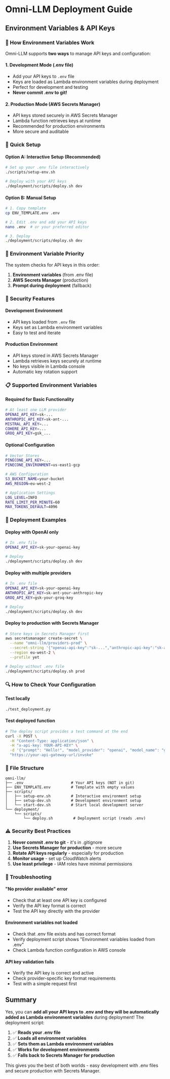 # Omni-LLM Deployment Guide

## Environment Variables & API Keys

### 🔧 How Environment Variables Work

Omni-LLM supports **two ways** to manage API keys and configuration:

#### 1. **Development Mode** (.env file)
- Add your API keys to `.env` file
- Keys are loaded as Lambda environment variables during deployment
- Perfect for development and testing
- **Never commit .env to git!**

#### 2. **Production Mode** (AWS Secrets Manager)
- API keys stored securely in AWS Secrets Manager
- Lambda function retrieves keys at runtime
- Recommended for production environments
- More secure and auditable

### 🚀 Quick Setup

#### Option A: Interactive Setup (Recommended)
```bash
# Set up your .env file interactively
./scripts/setup-env.sh

# Deploy with your API keys
./deployment/scripts/deploy.sh dev
```

#### Option B: Manual Setup
```bash
# 1. Copy template
cp ENV_TEMPLATE.env .env

# 2. Edit .env and add your API keys
nano .env  # or your preferred editor

# 3. Deploy
./deployment/scripts/deploy.sh dev
```

### 📝 Environment Variable Priority

The system checks for API keys in this order:

1. **Environment variables** (from .env file)
2. **AWS Secrets Manager** (production)
3. **Prompt during deployment** (fallback)

### 🔐 Security Features

#### Development Environment
- API keys loaded from `.env` file
- Keys set as Lambda environment variables
- Easy to test and iterate

#### Production Environment
- API keys stored in AWS Secrets Manager
- Lambda retrieves keys securely at runtime
- No keys visible in Lambda console
- Automatic key rotation support

### 📋 Supported Environment Variables

#### Required for Basic Functionality
```bash
# At least one LLM provider
OPENAI_API_KEY=sk-...
ANTHROPIC_API_KEY=sk-ant-...
MISTRAL_API_KEY=...
COHERE_API_KEY=...
GROQ_API_KEY=gsk_...
```

#### Optional Configuration
```bash
# Vector Stores
PINECONE_API_KEY=...
PINECONE_ENVIRONMENT=us-east1-gcp

# AWS Configuration
S3_BUCKET_NAME=your-bucket
AWS_REGION=eu-west-2

# Application Settings
LOG_LEVEL=INFO
RATE_LIMIT_PER_MINUTE=60
MAX_TOKENS_DEFAULT=4096
```

### 🎯 Deployment Examples

#### Deploy with OpenAI only
```bash
# In .env file
OPENAI_API_KEY=sk-your-openai-key

# Deploy
./deployment/scripts/deploy.sh dev
```

#### Deploy with multiple providers
```bash
# In .env file
OPENAI_API_KEY=sk-your-openai-key
ANTHROPIC_API_KEY=sk-ant-your-anthropic-key
GROQ_API_KEY=gsk-your-groq-key

# Deploy
./deployment/scripts/deploy.sh dev
```

#### Deploy to production with Secrets Manager
```bash
# Store keys in Secrets Manager first
aws secretsmanager create-secret \
  --name "omni-llm/providers-prod" \
  --secret-string '{"openai-api-key":"sk-...","anthropic-api-key":"sk-ant-..."}' \
  --region eu-west-2 \
  --profile yet

# Deploy without .env file
./deployment/scripts/deploy.sh prod
```

### 🔍 How to Check Your Configuration

#### Test locally
```bash
./test_deployment.py
```

#### Test deployed function
```bash
# The deploy script provides a test command at the end
curl -X POST \
  -H "Content-Type: application/json" \
  -H "x-api-key: YOUR-API-KEY" \
  -d '{"prompt": "Hello!", "model_provider": "openai", "model_name": "gpt-3.5-turbo"}' \
  "https://your-api-gateway-url/invoke"
```

### 📂 File Structure

```
omni-llm/
├── .env                     # Your API keys (NOT in git)
├── ENV_TEMPLATE.env         # Template with empty values
├── scripts/
│   ├── setup-env.sh         # Interactive environment setup
│   ├── setup-dev.sh         # Development environment setup
│   └── start-dev.sh         # Start local development server
└── deployment/
    └── scripts/
        └── deploy.sh         # Deployment script (reads .env)
```

### ⚠️ Security Best Practices

1. **Never commit .env to git** - it's in .gitignore
2. **Use Secrets Manager for production** - more secure
3. **Rotate API keys regularly** - especially for production
4. **Monitor usage** - set up CloudWatch alerts
5. **Use least privilege** - IAM roles have minimal permissions

### 🐛 Troubleshooting

#### "No provider available" error
- Check that at least one API key is configured
- Verify the API key format is correct
- Test the API key directly with the provider

#### Environment variables not loaded
- Check that .env file exists and has correct format
- Verify deployment script shows "Environment variables loaded from .env"
- Check Lambda function configuration in AWS console

#### API key validation fails
- Verify the API key is correct and active
- Check provider-specific key format requirements
- Test with a simple request first

## Summary

Yes, you can **add all your API keys to .env and they will be automatically added as Lambda environment variables** during deployment! The deployment script:

1. ✅ **Reads your .env file**
2. ✅ **Loads all environment variables** 
3. ✅ **Sets them as Lambda environment variables**
4. ✅ **Works for development environments**
5. ✅ **Falls back to Secrets Manager for production**

This gives you the best of both worlds - easy development with .env files and secure production with Secrets Manager.
